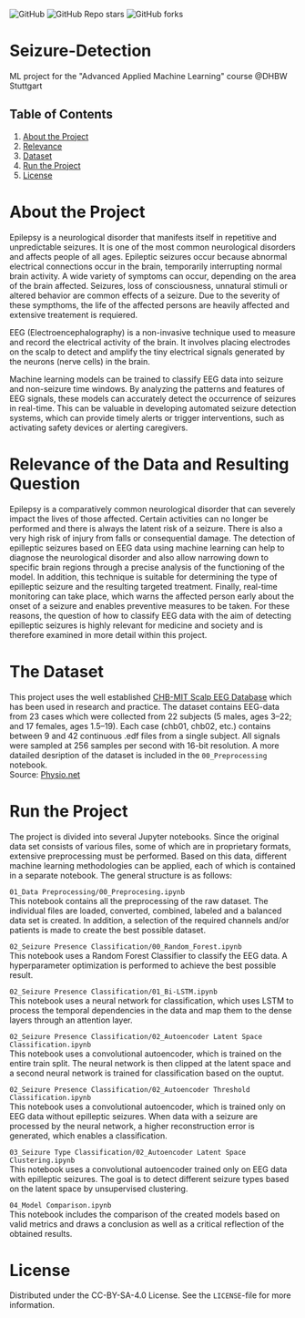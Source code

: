 ![GitHub](https://img.shields.io/github/license/BassJonathan/Seizure-Detection) ![GitHub Repo stars](https://img.shields.io/github/stars/BassJonathan/Seizure-Detection) ![GitHub forks](https://img.shields.io/github/forks/BassJonathan/Seizure-Detection)

# Seizure-Detection
ML project for the "Advanced Applied Machine Learning" course @DHBW Stuttgart

## Table of Contents
1. [About the Project](#about-the-project)
2. [Relevance](#relevance-of-the-data-and-resulting-question)
3. [Dataset](#the-dataset)
4. [Run the Project](#run-the-project)
5. [License](#license)

# About the Project
Epilepsy is a neurological disorder that manifests itself in repetitive and unpredictable seizures. It is one of the most common neurological disorders and affects people of all ages. Epileptic seizures occur because abnormal electrical connections occur in the brain, temporarily interrupting normal brain activity. A wide variety of symptoms can occur, depending on the area of the brain affected. Seizures, loss of consciousness, unnatural stimuli or altered behavior are common effects of a seizure. Due to the severity of these sympthoms, the life of the affected persons are heavily affected and extensive treatement is requiered. <br>

EEG (Electroencephalography) is a non-invasive technique used to measure and record the electrical activity of the brain. It involves placing electrodes on the scalp to detect and amplify the tiny electrical signals generated by the neurons (nerve cells) in the brain. <br>

Machine learning models can be trained to classify EEG data into seizure and non-seizure time windows. By analyzing the patterns and features of EEG signals, these models can accurately detect the occurrence of seizures in real-time. This can be valuable in developing automated seizure detection systems, which can provide timely alerts or trigger interventions, such as activating safety devices or alerting caregivers.


# Relevance of the Data and Resulting Question
Epilepsy is a comparatively common neurological disorder that can severely impact the lives of those affected. Certain activities can no longer be performed and there is always the latent risk of a seizure. There is also a very high risk of injury from falls or consequential damage. The detection of epilleptic seizures based on EEG data using machine learning can help to diagnose the neurological disorder and also allow narrowing down to specific brain regions through a precise analysis of the functioning of the model. In addition, this technique is suitable for determining the type of epilleptic seizure and the resulting targeted treatment. Finally, real-time monitoring can take place, which warns the affected person early about the onset of a seizure and enables preventive measures to be taken. For these reasons, the question of how to classify EEG data with the aim of detecting epilleptic seizures is highly relevant for medicine and society and is therefore examined in more detail within this project.

# The Dataset
This project uses the well established <a href="https://physionet.org/content/chbmit/1.0.0/">CHB-MIT Scalp EEG Database</a> which has been used in research and practice. The dataset contains EEG-data from 23 cases which were collected from 22 subjects (5 males, ages 3–22; and 17 females, ages 1.5–19). Each case (chb01, chb02, etc.) contains between 9 and 42 continuous .edf files from a single subject. All signals were sampled at 256 samples per second with 16-bit resolution. A more datailed desription of the dataset is included in the `00_Preprocessing` notebook.<br>
Source: <a href="https://physionet.org/content/chbmit/1.0.0/">Physio.net</a>

# Run the Project
The project is divided into several Jupyter notebooks. Since the original data set consists of various files, some of which are in proprietary formats, extensive preprocessing must be performed. Based on this data, different machine learning methodologies can be applied, each of which is contained in a separate notebook. The general structure is as follows:

`01_Data Preprocessing/00_Preprocesing.ipynb` <br>
This notebook contains all the preprocessing of the raw dataset. The individual files are loaded, converted, combined, labeled and a balanced data set is created. In addition, a selection of the required channels and/or patients is made to create the best possible dataset.

`02_Seizure Presence Classification/00_Random_Forest.ipynb` <br>
This notebook uses a Random Forest Classifier to classify the EEG data. A hyperparameter optimization is performed to achieve the best possible result.

`02_Seizure Presence Classification/01_Bi-LSTM.ipynb` <br>
This notebook uses a neural network for classification, which uses LSTM to process the temporal dependencies in the data and map them to the dense layers through an attention layer.

`02_Seizure Presence Classification/02_Autoencoder Latent Space Classification.ipynb` <br>
This notebook uses a convolutional autoencoder, which is trained on the entire train split. The neural network is then clipped at the latent space and a second neural network is trained for classification based on the ouptut.

`02_Seizure Presence Classification/02_Autoencoder Threshold Classification.ipynb` <br>
This notebook uses a convolutional autoencoder, which is trained only on EEG data without epilleptic seizures. When data with a seizure are processed by the neural network, a higher reconstruction error is generated, which enables a classification.

`03_Seizure Type Classification/02_Autoencoder Latent Space Clustering.ipynb` <br>
This notebook uses a convolutional autoencoder trained only on EEG data with epilleptic seizures. The goal is to detect different seizure types based on the latent space by unsupervised clustering.

`04_Model Comparison.ipynb` <br>
This notebook includes the comparison of the created models based on valid metrics and draws a conclusion as well as a critical reflection of the obtained results.

# License
Distributed under the CC-BY-SA-4.0 License. See the `LICENSE`-file for more information.